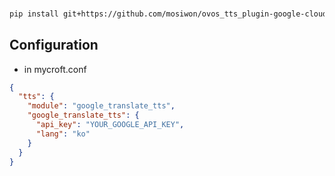 ###
```bash
pip install git+https://github.com/mosiwon/ovos_tts_plugin-google-cloud-translate.git
```

## Configuration

* in mycroft.conf
```json
{
  "tts": {
    "module": "google_translate_tts",
    "google_translate_tts": {
      "api_key": "YOUR_GOOGLE_API_KEY",
      "lang": "ko"
    }
  }
}